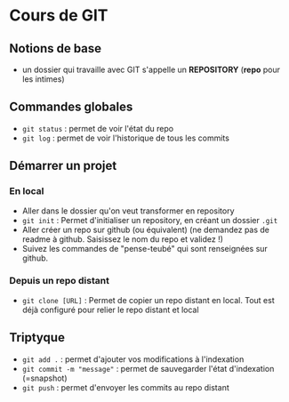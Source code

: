 # Cours de GIT

## Notions de base

- un dossier qui travaille avec GIT s'appelle un **REPOSITORY** (**repo** pour les intimes)

## Commandes globales

- `git status` : permet de voir l'état du repo
- `git log` : permet de voir l'historique de tous les commits

## Démarrer un projet

### En local

- Aller dans le dossier qu'on veut transformer en repository
- `git init` : Permet d'initialiser un repository, en créant un dossier `.git`
- Aller créer un repo sur github (ou équivalent) (ne demandez pas de readme à github. Saisissez le nom du repo et validez !)
- Suivez les commandes de "pense-teubé" qui sont renseignées sur github.

### Depuis un repo distant

- `git clone [URL]` : Permet de copier un repo distant en local. Tout est déjà configuré pour relier le repo distant et local

## Triptyque

- `git add .` : permet d'ajouter vos modifications à l'indexation
- `git commit -m "message"` : permet de sauvegarder l'état d'indexation (=snapshot)
- `git push` : permet d'envoyer les commits au repo distant
